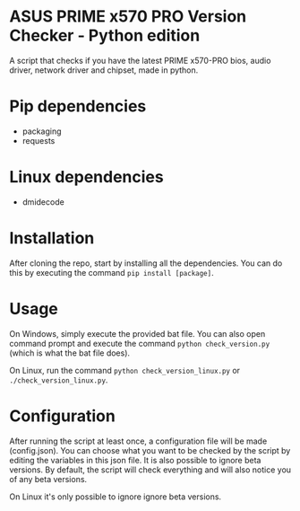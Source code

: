 # ASUS PRIME x570 PRO Version Checker - Python edition

A script that checks if you have the latest PRIME x570-PRO bios, audio driver, network driver and chipset, made in python.

# Pip dependencies
- packaging
- requests

# Linux dependencies
- dmidecode

# Installation
After cloning the repo, start by installing all the dependencies. You can do this by executing the command `pip install [package]`.

# Usage
On Windows, simply execute the provided bat file. You can also open command prompt and execute the command `python check_version.py` (which is what the bat file does).

On Linux, run the command `python check_version_linux.py` or `./check_version_linux.py`.

# Configuration
After running the script at least once, a configuration file will be made (config.json). You can choose what you want to be checked by the script by editing the variables in this json file. It is also possible to ignore beta versions. By default, the script will check everything and will also notice you of any beta versions.

On Linux it's only possible to ignore ignore beta versions.
